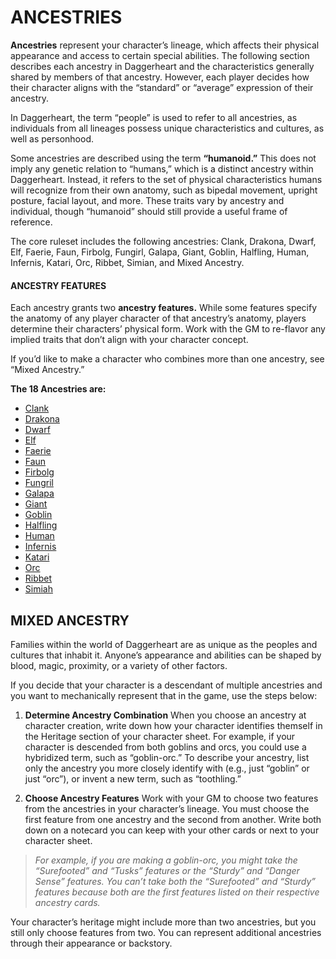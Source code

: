 # ANCESTRIES

**Ancestries** represent your character’s lineage, which affects their physical appearance and access to certain special abilities. The following section describes each ancestry in Daggerheart and the characteristics generally shared by members of that ancestry. However, each player decides how their character aligns with the “standard” or “average” expression of their ancestry.

In Daggerheart, the term “people” is used to refer to all ancestries, as individuals from all lineages possess unique characteristics and cultures, as well as personhood.

Some ancestries are described using the term **“humanoid.”** This does not imply any genetic relation to “humans,” which is a distinct ancestry within Daggerheart. Instead, it refers to the set of physical characteristics humans will recognize from their own anatomy, such as bipedal movement, upright posture, facial layout, and more. These traits vary by ancestry and individual, though “humanoid” should still provide a useful frame of reference.

The core ruleset includes the following ancestries: Clank, Drakona, Dwarf, Elf, Faerie, Faun, Firbolg, Fungirl, Galapa, Giant, Goblin, Halfling, Human, Infernis, Katari, Orc, Ribbet, Simian, and Mixed Ancestry.

#### ANCESTRY FEATURES

Each ancestry grants two **ancestry features.** While some features specify the anatomy of any player character of that ancestry’s anatomy, players determine their characters’ physical form. Work with the GM to re-flavor any implied traits that don’t align with your character concept.

If you’d like to make a character who combines more than one ancestry, see “Mixed Ancestry.”

**The 18 Ancestries are:**

- [Clank](../ancestries/Clank.md)
- [Drakona](../ancestries/Drakona.md)
- [Dwarf](../ancestries/Dwarf.md)
- [Elf](../ancestries/Elf.md)
- [Faerie](../ancestries/Faerie.md)
- [Faun](../ancestries/Faun.md)
- [Firbolg](../ancestries/Firbolg.md)
- [Fungril](../ancestries/Fungril.md)
- [Galapa](../ancestries/Galapa.md)
- [Giant](../ancestries/Giant.md)
- [Goblin](../ancestries/Goblin.md)
- [Halfling](../ancestries/Halfling.md)
- [Human](../ancestries/Human.md)
- [Infernis](../ancestries/Infernis.md)
- [Katari](../ancestries/Katari.md)
- [Orc](../ancestries/Orc.md)
- [Ribbet](../ancestries/Ribbet.md)
- [Simiah](../ancestries/Simiah.md)

## MIXED ANCESTRY

Families within the world of Daggerheart are as unique as the peoples and cultures that inhabit it. Anyone’s appearance and abilities can be shaped by blood, magic, proximity, or a variety of other factors.

If you decide that your character is a descendant of multiple ancestries and you want to mechanically represent that in the game, use the steps below:

1. **Determine Ancestry Combination**
   When you choose an ancestry at character creation, write down how your character identifies themself in the Heritage section of your character sheet. For example, if your character is descended from both goblins and orcs, you could use a hybridized term, such as “goblin-orc.” To describe your ancestry, list only the ancestry you more closely identify with (e.g., just “goblin” or just “orc”), or invent a new term, such as “toothling.”

2. **Choose Ancestry Features**
   Work with your GM to choose two features from the ancestries in your character’s lineage. You must choose the first feature from one ancestry and the second from another. Write both down on a notecard you can keep with your other cards or next to your character sheet.

> *For example, if you are making a goblin-orc, you might take the “Surefooted” and “Tusks” features or the “Sturdy” and “Danger Sense” features. You can’t take both the “Surefooted” and “Sturdy” features because both are the first features listed on their respective ancestry cards.*

Your character’s heritage might include more than two ancestries, but you still only choose features from two. You can represent additional ancestries through their appearance or backstory.

